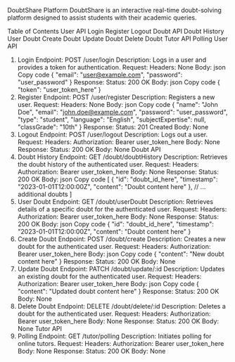 DoubtShare Platform
DoubtShare is an interactive real-time doubt-solving platform designed to assist students with their academic queries.

Table of Contents
User API
Login
Register
Logout
Doubt API
Doubt History
User Doubt
Create Doubt
Update Doubt
Delete Doubt
Tutor API
Polling
User API
1. Login
Endpoint: POST /user/login
Description: Logs in a user and provides a token for authentication.
Request:
Headers: None
Body:
json
Copy code
{
  "email": "user@example.com",
  "password": "user_password"
}
Response:
Status: 200 OK
Body:
json
Copy code
{
  "token": "user_token_here"
}
2. Register
Endpoint: POST /user/register
Description: Registers a new user.
Request:
Headers: None
Body:
json
Copy code
{
  "name": "John Doe",
  "email": "john.doe@example.com",
  "password": "user_password",
  "type": "student",
  "language": "English",
  "subjectExpertise": null,
  "classGrade": "10th"
}
Response:
Status: 201 Created
Body: None
3. Logout
Endpoint: POST /user/logout
Description: Logs out a user.
Request:
Headers:
Authorization: Bearer user_token_here
Body: None
Response:
Status: 200 OK
Body: None
Doubt API
1. Doubt History
Endpoint: GET /doubt/doubtHistory
Description: Retrieves the doubt history of the authenticated user.
Request:
Headers:
Authorization: Bearer user_token_here
Body: None
Response:
Status: 200 OK
Body:
json
Copy code
[
  {
    "id": "doubt_id_here",
    "timestamp": "2023-01-01T12:00:00Z",
    "content": "Doubt content here"
  },
  // ... additional doubts
]
2. User Doubt
Endpoint: GET /doubt/userDoubt
Description: Retrieves details of a specific doubt for the authenticated user.
Request:
Headers:
Authorization: Bearer user_token_here
Body: None
Response:
Status: 200 OK
Body:
json
Copy code
{
  "id": "doubt_id_here",
  "timestamp": "2023-01-01T12:00:00Z",
  "content": "Doubt content here"
}
3. Create Doubt
Endpoint: POST /doubt/create
Description: Creates a new doubt for the authenticated user.
Request:
Headers:
Authorization: Bearer user_token_here
Body:
json
Copy code
{
  "content": "New doubt content here"
}
Response:
Status: 200 OK
Body: None
4. Update Doubt
Endpoint: PATCH /doubt/update/:id
Description: Updates an existing doubt for the authenticated user.
Request:
Headers:
Authorization: Bearer user_token_here
Body:
json
Copy code
{
  "content": "Updated doubt content here"
}
Response:
Status: 200 OK
Body: None
5. Delete Doubt
Endpoint: DELETE /doubt/delete/:id
Description: Deletes a doubt for the authenticated user.
Request:
Headers:
Authorization: Bearer user_token_here
Body: None
Response:
Status: 200 OK
Body: None
Tutor API
1. Polling
Endpoint: GET /tutor/polling
Description: Initiates polling for online tutors.
Request:
Headers:
Authorization: Bearer user_token_here
Body: None
Response:
Status: 200 OK
Body: None